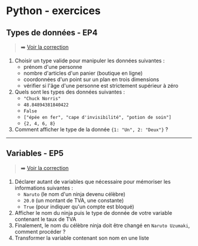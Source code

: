 # Python - exercices

## Types de données - EP4

> ➡️ [Voir la correction](https://github.com/jasonchampagne/EvoluNoob/blob/main/exercices/corrections/python/ep4.md)

1. Choisir un type valide pour manipuler les données suivantes :
    + prénom d'une personne
    + nombre d'articles d'un panier (boutique en ligne)
    + coordonnées d'un point sur un plan en trois dimensions
    + vérifier si l'âge d'une personne est strictement supérieur à zéro
2. Quels sont les types des données suivantes :
    + `"Chuck Norris"`
    + `48.84894381840422`
    + `False`
    + `["épée en fer", "cape d'invisibilité", "potion de soin"]`
    + `{2, 4, 6, 8}`
3. Comment afficher le type de la donnée `{1: "Un", 2: "Deux"}` ?

---

## Variables - EP5

> ➡️ [Voir la correction](https://github.com/jasonchampagne/EvoluNoob/blob/main/exercices/corrections/python/ep5.md)

1. Déclarer autant de variables que nécessaire pour mémoriser les informations suivantes :
   + `Naruto` (le nom d'un ninja devenu célèbre)
   + `20.0` (un montant de TVA, une constante)
   + `True` (pour indiquer qu'un compte est bloqué)
2. Afficher le nom du ninja puis le type de donnée de votre variable contenant le taux de TVA
3. Finalement, le nom du célèbre ninja doit être changé en `Naruto Uzumaki`, comment procéder ?
4. Transformer la variable contenant son nom en une liste
